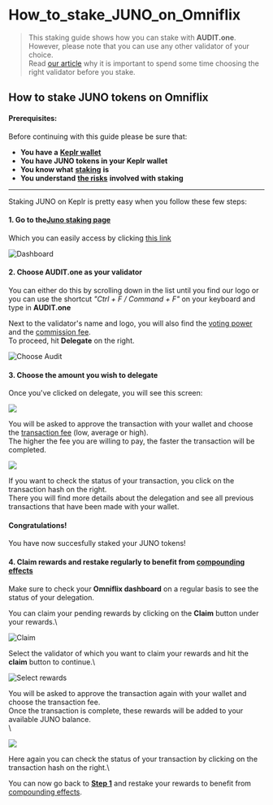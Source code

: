 # How\_to\_stake\_JUNO\_on\_Omniflix

> This staking guide shows how you can stake with **AUDIT.one**.\
> However, please note that you can use any other validator of your choice.\
> Read [our article](importance\_of\_choosing\_the\_right\_validator.md) why it is important to spend some time choosing the right validator before you stake.

## How to stake JUNO tokens on Omniflix

#### Prerequisites:

Before continuing with this guide please be sure that:

* **You have a** [**Keplr wallet**](how\_to\_create\_a\_keplr\_wallet.md)
* **You have JUNO tokens in your Keplr wallet**
* **You know what** [**staking**](what\_is\_staking.md) **is**
* **You understand** [**the risks**](risks\_of\_staking.md) **involved with staking**

***

Staking JUNO on Keplr is pretty easy when you follow these few steps:

#### **1. Go to the**[**Juno staking page**](https://juno.omniflix.co/stake)

Which you can easily access by clicking [this link](https://juno.omniflix.co/stake)

![Dashboard](https://user-images.githubusercontent.com/95366163/149303924-8a845685-0c50-4cc6-afe0-bc68a8a6bab2.png)

#### **2. Choose AUDIT.one as your validator**

You can either do this by scrolling down in the list until you find our logo or you can use the shortcut _"Ctrl + F / Command + F"_ on your keyboard and type in **AUDIT.one**

Next to the validator's name and logo, you will also find the [voting power](voting\_power.md) and the [commission fee](validator\_fee.md).\
To proceed, hit **Delegate** on the right.

![Choose Audit](https://user-images.githubusercontent.com/95366163/149304163-52977afb-41bf-4211-b43c-3154d78ea028.png)

#### **3. Choose the amount you wish to delegate**

Once you've clicked on delegate, you will see this screen:

![](https://user-images.githubusercontent.com/95366163/149305133-133413a5-d356-4707-ab42-1621418b7abc.png)

You will be asked to approve the transaction with your wallet and choose the [transaction fee](transaction\_fees.md) (low, average or high).\
The higher the fee you are willing to pay, the faster the transaction will be completed.

![](https://user-images.githubusercontent.com/95366163/149306085-c9da2588-e796-480f-b698-48654273d5af.png)

If you want to check the status of your transaction, you click on the transaction hash on the right.\
There you will find more details about the delegation and see all previous transactions that have been made with your wallet.

#### **Congratulations!**

You have now succesfully staked your JUNO tokens!

#### **4. Claim rewards and restake regularly to benefit from** [**compounding effects**](compounding\_interest.md)

Make sure to check your **Omniflix dashboard** on a regular basis to see the status of your delegation.

You can claim your pending rewards by clicking on the **Claim** button under your rewards.\


![Claim](https://user-images.githubusercontent.com/95366163/149306381-d484baec-0d0c-4890-8740-76333ae62138.png)

Select the validator of which you want to claim your rewards and hit the **claim** button to continue.\


![Select rewards](https://user-images.githubusercontent.com/95366163/149306982-0a1281d2-4017-4176-bbeb-5bea01d13779.png)

You will be asked to approve the transaction again with your wallet and choose the transaction fee.\
Once the transaction is complete, these rewards will be added to your available JUNO balance.\
\


![](https://user-images.githubusercontent.com/95366163/149306790-198808f0-6a95-430d-bf77-340a52c6dba0.png)

Here again you can check the status of your transaction by clicking on the transaction hash on the right.\


You can now go back to [**Step 1**](how\_to\_stake\_juno\_on\_omniflix.md#step1) and restake your rewards to benefit from [compounding effects](compounding\_interest.md).
